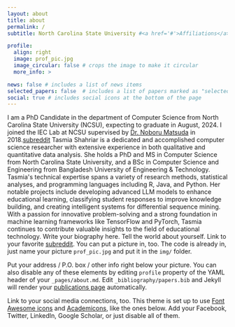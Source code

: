 ```yaml
---
layout: about
title: about
permalink: /
subtitle: North Carolina State University #<a href='#'>Affiliations</a>. Address. Contacts. Moto. Etc.

profile:
  align: right
  image: prof_pic.jpg
  image_circular: false # crops the image to make it circular
  more_info: >

news: false # includes a list of news items
selected_papers: false  # includes a list of papers marked as "selected={true}"
social: true # includes social icons at the bottom of the page
---
```

I am a PhD Candidate in the department of Computer Science from North Carolina State University (NCSU), expecting to graduate in August, 2024. I joined the IEC Lab at NCSU supervised by <a href='https://noborumatsuda.github.io/'>Dr. Noboru Matsuda</a> in 2018.[subreddit](http://reddit.com)
Tasmia Shahriar is a dedicated and accomplished computer science researcher with extensive experience in both qualitative and quantitative data analysis. She holds a PhD and MS in Computer Science from North Carolina State University, and a BSc in Computer Science and Engineering from Bangladesh University of Engineering & Technology. Tasmia's technical expertise spans a variety of research methods, statistical analyses, and programming languages including R, Java, and Python. Her notable projects include developing advanced LLM models to enhance educational learning, classifying student responses to improve knowledge building, and creating intelligent systems for differential sequence mining. With a passion for innovative problem-solving and a strong foundation in machine learning frameworks like TensorFlow and PyTorch, Tasmia continues to contribute valuable insights to the field of educational technology.
Write your biography here. Tell the world about yourself. Link to your favorite [subreddit](http://reddit.com). You can put a picture in, too. The code is already in, just name your picture `prof_pic.jpg` and put it in the `img/` folder.

Put your address / P.O. box / other info right below your picture. You can also disable any of these elements by editing `profile` property of the YAML header of your `_pages/about.md`. Edit `_bibliography/papers.bib` and Jekyll will render your [publications page](/al-folio/publications/) automatically.

Link to your social media connections, too. This theme is set up to use [Font Awesome icons](https://fontawesome.com/) and [Academicons](https://jpswalsh.github.io/academicons/), like the ones below. Add your Facebook, Twitter, LinkedIn, Google Scholar, or just disable all of them.
